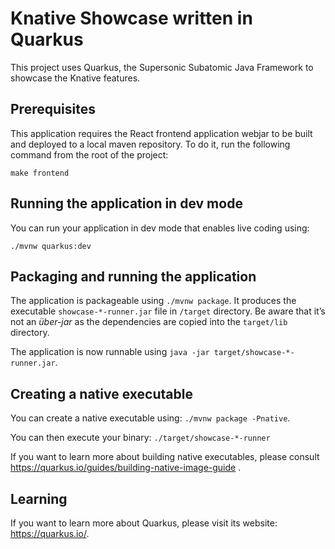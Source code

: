 # Knative Showcase written in Quarkus

This project uses Quarkus, the Supersonic Subatomic Java Framework to showcase
the Knative features.

## Prerequisites

This application requires the React frontend application webjar to be built and 
deployed to a local maven repository. To do it, run the following command from
the root of the project:

```shell
make frontend
```

## Running the application in dev mode

You can run your application in dev mode that enables live coding using:
```
./mvnw quarkus:dev
```

## Packaging and running the application

The application is packageable using `./mvnw package`.
It produces the executable `showcase-*-runner.jar` file in `/target` directory.
Be aware that it’s not an _über-jar_ as the dependencies are copied into the `target/lib` directory.

The application is now runnable using `java -jar target/showcase-*-runner.jar`.

## Creating a native executable

You can create a native executable using: `./mvnw package -Pnative`.

You can then execute your binary: `./target/showcase-*-runner`

If you want to learn more about building native executables, please consult https://quarkus.io/guides/building-native-image-guide .

## Learning

If you want to learn more about Quarkus, please visit its website: https://quarkus.io/.
